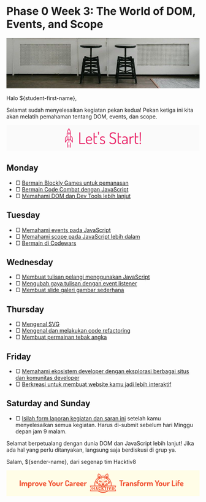 # Phase 0 Week 3: The World of DOM, Events, and Scope

![Header](assets/header-w3.jpg)

Halo ${student-first-name},

Selamat sudah menyelesaikan kegiatan pekan kedua! Pekan ketiga ini kita akan melatih pemahaman tentang DOM, events, dan scope.

![Let's start!](assets/start.png)

## Monday

- ▢ [Bermain Blockly Games untuk pemanasan](./blockly-games.md)
- ▢ [Bermain Code Combat dengan JavaScript](./code-combat.md)
- ▢ [Memahami DOM dan Dev Tools lebih lanjut](./js-dom-devtools.md)

## Tuesday

- ▢ [Memahami events pada JavaScript](./js-events.md)
- ▢ [Memahami scope pada JavaScript lebih dalam](./js-scope.md)
- ▢ [Bermain di Codewars](./codewars.md)

## Wednesday

- ▢ [Membuat tulisan pelangi menggunakan JavaScript](./rainbow-text.md)
- ▢ [Mengubah gaya tulisan dengan event listener](./text-style-event.md)
- ▢ [Membuat slide galeri gambar sederhana](./gallery-slide.md)

## Thursday

- ▢ [Mengenal SVG](./svg.md)
- ▢ [Mengenal dan melakukan code refactoring](./refactoring.md)
- ▢ [Membuat permainan tebak angka](./number-guess.md)

## Friday

- ▢ [Memahami ekosistem developer dengan eksplorasi berbagai situs dan komunitas developer](./dev-ecosystem-community.md)
- ▢ [Berkreasi untuk membuat website kamu jadi lebih interaktif](./web-interactive.md)

## Saturday and Sunday

- ▢ [Isilah form laporan kegiatan dan saran ini](http://bit.ly/hacktiv8-report-p0w3) setelah kamu menyelesaikan semua kegiatan. Harus di-submit sebelum hari Minggu depan jam 9 malam.

Selamat berpetualang dengan dunia DOM dan JavaScript lebih lanjut! Jika ada hal yang perlu ditanyakan, langsung saja berdiskusi di grup ya.

Salam,
${sender-name}, dari segenap tim Hacktiv8

![Hacktiv8 Banner](assets/banner.png)
